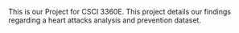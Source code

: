 This is our Project for CSCI 3360E. 
This project details our findings regarding a heart attacks analysis and prevention dataset.
